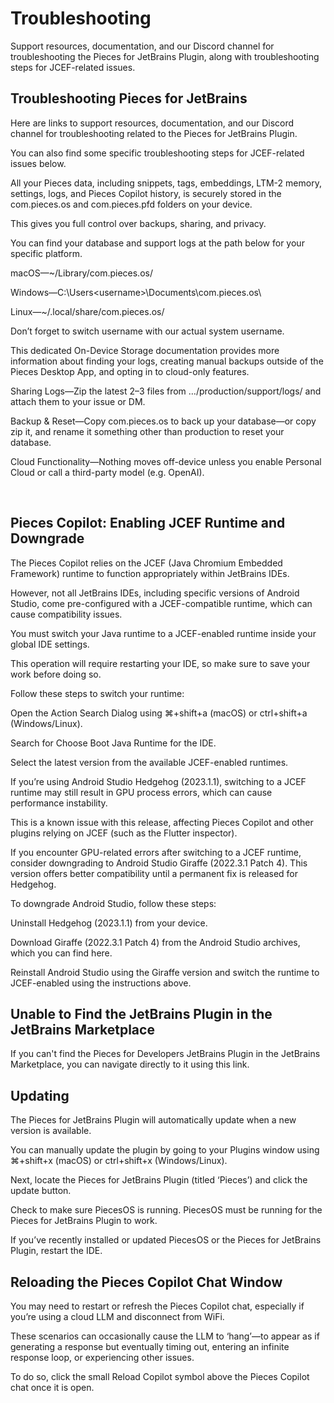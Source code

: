 # Troubleshooting

Support resources, documentation, and our Discord channel for troubleshooting the Pieces for JetBrains Plugin, along with troubleshooting steps for JCEF-related issues.

## Troubleshooting Pieces for JetBrains

Here are links to support resources, documentation, and our Discord channel for troubleshooting related to the Pieces for JetBrains Plugin.

You can also find some specific troubleshooting steps for JCEF-related issues below.

All your Pieces data, including snippets, tags, embeddings, LTM-2 memory, settings, logs, and Pieces Copilot history, is securely stored in the com.pieces.os and com.pieces.pfd folders on your device.

This gives you full control over backups, sharing, and privacy.



You can find your database and support logs at the path below for your specific platform.

macOS—~/Library/com.pieces.os/

Windows—C:\Users\<username>\Documents\com.pieces.os\

Linux—~/.local/share/com.pieces.os/

Don’t forget to switch username with our actual system username.

This dedicated On-Device Storage documentation provides more information about finding your logs, creating manual backups outside of the Pieces Desktop App, and opting in to cloud-only features.

Sharing Logs—Zip the latest 2–3 files from …/production/support/logs/ and attach them to your issue or DM.

Backup & Reset—Copy com.pieces.os to back up your database—or copy zip it, and rename it something other than production to reset your database.

Cloud Functionality—Nothing moves off-device unless you enable Personal Cloud or call a third-party model (e.g. OpenAI).

​

## Pieces Copilot: Enabling JCEF Runtime and Downgrade​

The Pieces Copilot relies on the JCEF (Java Chromium Embedded Framework) runtime to function appropriately within JetBrains IDEs.

However, not all JetBrains IDEs, including specific versions of Android Studio, come pre-configured with a JCEF-compatible runtime, which can cause compatibility issues.

You must switch your Java runtime to a JCEF-enabled runtime inside your global IDE settings.

This operation will require restarting your IDE, so make sure to save your work before doing so.

Follow these steps to switch your runtime:

Open the Action Search Dialog using ⌘+shift+a (macOS) or ctrl+shift+a (Windows/Linux).

Search for Choose Boot Java Runtime for the IDE.

Select the latest version from the available JCEF-enabled runtimes.

If you’re using Android Studio Hedgehog (2023.1.1), switching to a JCEF runtime may still result in GPU process errors, which can cause performance instability.

This is a known issue with this release, affecting Pieces Copilot and other plugins relying on JCEF (such as the Flutter inspector).

If you encounter GPU-related errors after switching to a JCEF runtime, consider downgrading to Android Studio Giraffe (2022.3.1 Patch 4). This version offers better compatibility until a permanent fix is released for Hedgehog.

To downgrade Android Studio, follow these steps:

Uninstall Hedgehog (2023.1.1) from your device.

Download Giraffe (2022.3.1 Patch 4) from the Android Studio archives, which you can find here.

Reinstall Android Studio using the Giraffe version and switch the runtime to JCEF-enabled using the instructions above.

## Unable to Find the JetBrains Plugin in the JetBrains Marketplace​

If you can't find the Pieces for Developers JetBrains Plugin in the JetBrains Marketplace, you can navigate directly to it using this link.

## Updating​

The Pieces for JetBrains Plugin will automatically update when a new version is available.

You can manually update the plugin by going to your Plugins window using ⌘+shift+x (macOS) or ctrl+shift+x (Windows/Linux).

Next, locate the Pieces for JetBrains Plugin (titled ‘Pieces’) and click the update button.

Check to make sure PiecesOS is running. PiecesOS must be running for the Pieces for JetBrains Plugin to work.

If you’ve recently installed or updated PiecesOS or the Pieces for JetBrains Plugin, restart the IDE.

## Reloading the Pieces Copilot Chat Window

You may need to restart or refresh the Pieces Copilot chat, especially if you’re using a cloud LLM and disconnect from WiFi.

These scenarios can occasionally cause the LLM to ‘hang’—to appear as if generating a response but eventually timing out, entering an infinite response loop, or experiencing other issues.

To do so, click the small Reload Copilot symbol above the Pieces Copilot chat once it is open.

